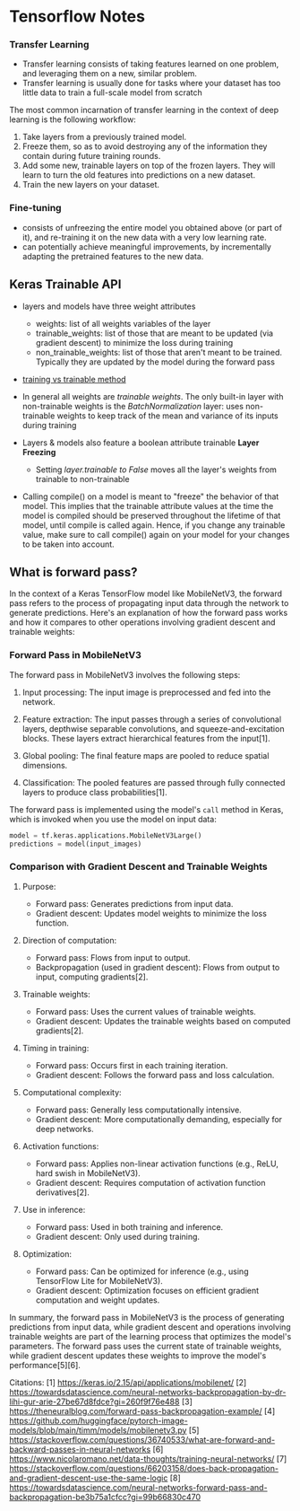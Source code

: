 # Tensorflow Notes

### Transfer Learning
- Transfer learning consists of taking features learned on one problem, and leveraging them on a new, similar problem.
- Transfer learning is usually done for tasks where your dataset has too little data to train a full-scale model from scratch

The most common incarnation of transfer learning in the context of deep learning is the following workflow:

1. Take layers from a previously trained model.
2. Freeze them, so as to avoid destroying any of the information they contain during future training rounds.
3. Add some new, trainable layers on top of the frozen layers. They will learn to turn the old features into predictions on a new dataset.
4. Train the new layers on your dataset.

### Fine-tuning
- consists of unfreezing the entire model you obtained above (or part of it), and re-training it on the new data with a very low learning rate.
- can potentially achieve meaningful improvements, by incrementally adapting the pretrained features to the new data.


## Keras Trainable API
- layers and models have three weight attributes
    - weights:  list of all weights variables of the layer
    - trainable_weights: list of those that are meant to be updated (via gradient descent) to minimize the loss during training
    - non_trainable_weights: list of those that aren't meant to be trained. Typically they are updated by the model during the forward pass

- [training vs trainable method](https://keras.io/getting_started/faq/#whats-the-difference-between-the-training-argument-in-call-and-the-trainable-attribute)

- In general all weights are *trainable weights*. The only built-in layer with non-trainable weights is the *BatchNormalization* layer: uses non-trainable weights to keep track of the mean and variance of its inputs during training

- Layers & models also feature a boolean attribute trainable **Layer Freezing**
    - Setting *layer.trainable to False* moves all the layer's weights from trainable to non-trainable

- Calling compile() on a model is meant to "freeze" the behavior of that model. This implies that the trainable attribute values at the time the model is compiled should be preserved throughout the lifetime of that model, until compile is called again. Hence, if you change any trainable value, make sure to call compile() again on your model for your changes to be taken into account.



## What is forward pass?
In the context of a Keras TensorFlow model like MobileNetV3, the forward pass refers to the process of propagating input data through the network to generate predictions. Here's an explanation of how the forward pass works and how it compares to other operations involving gradient descent and trainable weights:

### Forward Pass in MobileNetV3

The forward pass in MobileNetV3 involves the following steps:

1. Input processing: The input image is preprocessed and fed into the network.

2. Feature extraction: The input passes through a series of convolutional layers, depthwise separable convolutions, and squeeze-and-excitation blocks. These layers extract hierarchical features from the input[1].

3. Global pooling: The final feature maps are pooled to reduce spatial dimensions.

4. Classification: The pooled features are passed through fully connected layers to produce class probabilities[1].

The forward pass is implemented using the model's `call` method in Keras, which is invoked when you use the model on input data:

```python
model = tf.keras.applications.MobileNetV3Large()
predictions = model(input_images)
```

### Comparison with Gradient Descent and Trainable Weights

1. Purpose:
   - Forward pass: Generates predictions from input data.
   - Gradient descent: Updates model weights to minimize the loss function.

2. Direction of computation:
   - Forward pass: Flows from input to output.
   - Backpropagation (used in gradient descent): Flows from output to input, computing gradients[2].

3. Trainable weights:
   - Forward pass: Uses the current values of trainable weights.
   - Gradient descent: Updates the trainable weights based on computed gradients[2].

4. Timing in training:
   - Forward pass: Occurs first in each training iteration.
   - Gradient descent: Follows the forward pass and loss calculation.

5. Computational complexity:
   - Forward pass: Generally less computationally intensive.
   - Gradient descent: More computationally demanding, especially for deep networks.

6. Activation functions:
   - Forward pass: Applies non-linear activation functions (e.g., ReLU, hard swish in MobileNetV3).
   - Gradient descent: Requires computation of activation function derivatives[2].

7. Use in inference:
   - Forward pass: Used in both training and inference.
   - Gradient descent: Only used during training.

8. Optimization:
   - Forward pass: Can be optimized for inference (e.g., using TensorFlow Lite for MobileNetV3).
   - Gradient descent: Optimization focuses on efficient gradient computation and weight updates.

In summary, the forward pass in MobileNetV3 is the process of generating predictions from input data, while gradient descent and operations involving trainable weights are part of the learning process that optimizes the model's parameters. The forward pass uses the current state of trainable weights, while gradient descent updates these weights to improve the model's performance[5][6].

Citations:
[1] https://keras.io/2.15/api/applications/mobilenet/
[2] https://towardsdatascience.com/neural-networks-backpropagation-by-dr-lihi-gur-arie-27be67d8fdce?gi=260f9f76e488
[3] https://theneuralblog.com/forward-pass-backpropagation-example/
[4] https://github.com/huggingface/pytorch-image-models/blob/main/timm/models/mobilenetv3.py
[5] https://stackoverflow.com/questions/36740533/what-are-forward-and-backward-passes-in-neural-networks
[6] https://www.nicolaromano.net/data-thoughts/training-neural-networks/
[7] https://stackoverflow.com/questions/66203158/does-back-propagation-and-gradient-descent-use-the-same-logic
[8] https://towardsdatascience.com/neural-networks-forward-pass-and-backpropagation-be3b75a1cfcc?gi=99b66830c470